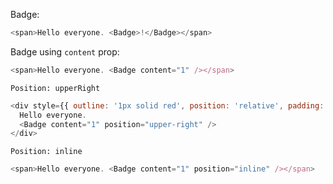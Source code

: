 Badge:

```js
<span>Hello everyone. <Badge>!</Badge></span>
```

Badge using `content` prop:

```js
<span>Hello everyone. <Badge content="1" /></span>
```

`Position: upperRight`

```js
<div style={{ outline: '1px solid red', position: 'relative', padding: '1rem' }}>
  Hello everyone.
  <Badge content="1" position="upper-right" />
</div>
```

`Position: inline`

```js
<span>Hello everyone. <Badge content="1" position="inline" /></span>
```
